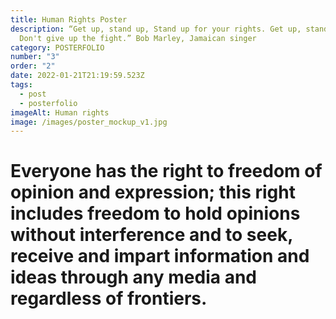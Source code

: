 ```yaml
---
title: Human Rights Poster
description: “Get up, stand up, Stand up for your rights. Get up, stand up,
  Don't give up the fight.” Bob Marley, Jamaican singer
category: POSTERFOLIO
number: "3"
order: "2"
date: 2022-01-21T21:19:59.523Z
tags:
  - post
  - posterfolio
imageAlt: Human rights
image: /images/poster_mockup_v1.jpg
---
```

<!--StartFragment-->

# Everyone has the right to freedom of opinion and expression; this right includes freedom to hold opinions without interference and to seek, receive and impart information and ideas through any media and regardless of frontiers.

<!--EndFragment-->